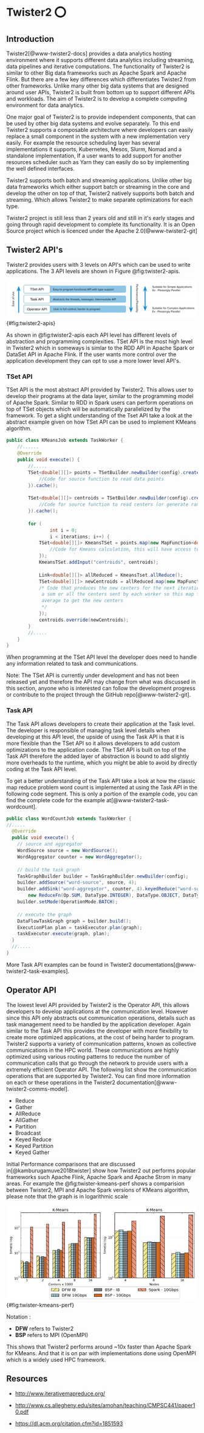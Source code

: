 # Twister2 :o:

## Introduction

Twister2[@www-twister2-docs] provides a data analytics hosting environment where it supports different data analytics including streaming, 
data pipelines and iterative computations. The functionality of Twister2 is similar to other Big data frameworks
such as Apache Spark and Apache Flink. But there are a few key differences which differentiates Twister2 from other
frameworks. Unlike many other big data systems that are designed around user APIs, Twister2 is built from bottom up to 
support different APIs and workloads. The aim of Twister2 is to develop a complete computing environment for data 
analytics.

One major goal of Twister2 is to provide independent components, that can be used by other big data systems and evolve
separately. To this end Twister2 supports a composable architecture where developers can easily replace a small component
in the system with a new implementation very easily. For example the resource scheduling layer has several implementations
it supports, Kubernetes, Mesos, Slurm, Nomad and a standalone implementation, If a user wants to add support for
another resources scheduler such as Yarn they can easily do so by implementing the well defined interfaces.

Twister2 supports both batch and streaming applications. Unlike other big data frameworks which either support batch or
streaming in the core and develop the other on top of that, Twister2 natively supports both batch and streaming. Which
allows Twister2 to make separate optimizations for each type.

Twister2 project is still less than 2 years old and still in it's early stages and going through rapid development to 
complete its functionality. It is an Open Source project which is licenced under the Apache 2.0[@www-twister2-git]

## Twister2 API's

Twister2 provides users with 3 levels on API's which can be used to write applications. The 3 API levels are shown
in Figure @fig:twister2-apis. 

![Twister2 API's](images/twister2-apis.jpg){#fig:twister2-apis}

As shown in @fig:twister2-apis each API level has different levels of abstraction and programming complexities. TSet API
is the most high level in Twister2 which in someways is simlar to the RDD API in Apache Spark or DataSet API in Apache Flink.
If the user wants more control over the application development they can opt to use a more lower level API's.

### TSet API

TSet API is the most abstract API provided by Twister2. This allows user to develop their programs at the data layer,
similar to the programming model of Apache Spark. Similar to RDD in Spark users can perform operations on top of TSet
objects which will be automatically parallelized by the framework. To get a slight understanding of the Tset API take a 
look at the abstract example given on how TSet API can be used to implement KMeans algorithm.

```java
public class KMeansJob extends TaskWorker {
    //......
    @Override
    public void execute() {
        //.....
        TSet<double[][]> points = TSetBuilder.newBuilder(config).createSource(new Source<double[][]>() {
            //Code for source function to read data points
        }).cache();

        TSet<double[][]> centroids = TSetBuilder.newBuilder(config).createSource(new Source<double[][]>() {
            //Code for source function to read centers (or generate random centers)
        }).cache();

        for (
                int i = 0;
                i < iterations; i++) {
            TSet<double[][]> KmeansTSet = points.map(new MapFunction<double[][], double[][]>() {
                //Code for Kmeans calculation, this will have access to the centroids which are passed in
            });
            KmeansTSet.addInput("centroids", centroids);

            Link<double[][]> allReduced = KmeansTset.allReduce();
            TSet<double[][]> newCentroids = allReduced.map(new MapFunction<double[][], Object>() {
            /* Code that produces the new centers for the next iteration. The allReduce will result in
             a sum or all the centers sent by each worker so this map function simply needs to compute the
             average to get the new centers
             */
            });
            centroids.override(newCentroids);
        }
        //.....
    }
}
```

When programming at the TSet API level the developer does need to handle any information related to task and
communications. 

Note: The TSet API is currently under development and has not been released yet and therefore the API may change from 
what was discussed in this section, anyone who is interested can follow the development progress or contribute to the 
project through the GitHub repo[@www-twister2-git].

### Task API

The Task API allows developers to create their application at the Task level. The developer is responsible of managing 
task level details when developing at this API level, the upside of using the Task API is that it is more flexible than
the TSet API so it allows developers to add custom optimizations to the application code. The TSet API is built on top 
of the Task API therefore the added layer of abstraction is bound to add slightly more overheads to the runtime, which 
you might be able to avoid by directly coding at the Task API level.

To get a better understanding of the Task API take a look at how the classic map reduce problem word count is 
implemented at using the Task API in the following code segment. This is only a portion of the example code, you can
find the complete code for the example at[@www-twister2-task-wordcount]. 


```java
public class WordCountJob extends TaskWorker {
//.....
  @Override
  public void execute() {
    // source and aggregator
    WordSource source = new WordSource();
    WordAggregator counter = new WordAggregator();

    // build the task graph
    TaskGraphBuilder builder = TaskGraphBuilder.newBuilder(config);
    builder.addSource("word-source", source, 4);
    builder.addSink("word-aggregator", counter, 4).keyedReduce("word-source", EDGE,
        new ReduceFn(Op.SUM, DataType.INTEGER), DataType.OBJECT, DataType.INTEGER);
    builder.setMode(OperationMode.BATCH);

    // execute the graph
    DataFlowTaskGraph graph = builder.build();
    ExecutionPlan plan = taskExecutor.plan(graph);
    taskExecutor.execute(graph, plan);
  }
  //.....
}
```

More Task API examples can be found in Twister2 documentations[@www-twister2-task-examples].

## Operator API

The lowest level API provided by Twister2 is the Operator API, this allows developers to develop applications at the
communication level. However since this API only abstracts out communication operations, details such as task management
need to be handled by the application developer. Again similar to the Task API this provides the developer with more
flexibility to create more optimized applications, at the cost of being harder to program. Twister2 supports a variety of
communication patterns, known as collective communications in the HPC world. These communications are highly optimized 
using various routing patterns to reduce the number of communication calls that go through the network to provide users
with a extremely efficient Operator API. The following list show the communication operations that are supported by Twister2.
You can find more information on each or these operations in the Twister2 documentation[@www-twister2-comms-model].

* Reduce
* Gather
* AllReduce
* AllGather
* Partition
* Broadcast
* Keyed Reduce
* Keyed Partition
* Keyed Gather

Initial Performance comparisons that are discussed in[@kamburugamuve2018twister] show how Twister2 out performs
popular frameworks such Apache Flink, Apache Spark and Apache Strom in many areas. For example the @fig:twister-kmeans-perf
shows a comparision between Twister2, MPI and Apache Spark versions of KMeans algorithm, please note that the graph is in
logarithmic scale

![Kmeans Performance Comparison[@twister-kmeans-perf]](images/kmeans_comparison.jpg){#fig:twister-kmeans-perf}

Notation :
* **DFW** refers to Twister2
* **BSP** refers to MPI (OpenMPI)

This shows that Twister2 performs around ~10x faster than Apache Spark for KMeans. And that it is on par with implementations
done using OpenMPI which is a widely used HPC framework. 

Resources
---------

-   <http://www.iterativemapreduce.org/>

-   <http://www.cs.allegheny.edu/sites/amohan/teaching/CMPSC441/paper10.pdf>

-   <https://dl.acm.org/citation.cfm?id=1851593>
